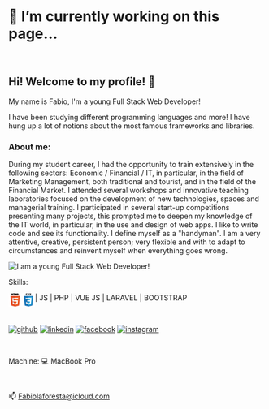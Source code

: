 # 🔭 I’m currently working on this page... 

<br>

## Hi! Welcome to my profile! 👋 
My name is Fabio, I'm a young Full Stack Web Developer!

I have been studying different programming languages and more! I have hung up a lot of notions about the most famous frameworks and libraries.


### About me:
 
During my student career, I had the opportunity to train extensively in the following sectors: Economic / Financial / IT, in particular, in the field of Marketing Management, both traditional and tourist, and in the field of the Financial Market. I attended several workshops and innovative teaching laboratories focused on the development of new technologies, spaces and managerial training. I participated in several start-up competitions presenting many projects, this prompted me to deepen my knowledge of the IT world, in particular, in the use and design of web apps. I like to write code and see its functionality. I define myself as a "handyman".  I am a very attentive, creative, persistent person; very flexible and with to adapt to circumstances and reinvent myself when everything goes wrong.



![I am a young Full Stack Web Developer!](https://i.pinimg.com/originals/8c/6b/c1/8c6bc14486197f3c0db28ee38ce3f76a.jpg) 



Skills: 

<a href="https://www.w3.org/html/" target="_blank"><img align="left" alt="HTML5" width="26px" src="https://raw.githubusercontent.com/github/explore/80688e429a7d4ef2fca1e82350fe8e3517d3494d/topics/html/html.png" /></a>

<a href="https://www.w3schools.com/css/" target="_blank"><img align="left" alt="CSS3" width="26px" src="https://raw.githubusercontent.com/github/explore/80688e429a7d4ef2fca1e82350fe8e3517d3494d/topics/css/css.png" /></a>

| JS | PHP | VUE JS | LARAVEL | BOOTSTRAP 

<br>


[<img src='https://cdn.jsdelivr.net/npm/simple-icons@3.0.1/icons/github.svg' alt='github' height='40'>](https://github.com/Fabiofljf)  [<img src='https://cdn.jsdelivr.net/npm/simple-icons@3.0.1/icons/linkedin.svg' alt='linkedin' height='40'>](https://www.linkedin.com/in/fabio-la-foresta-227b7a211/)  [<img src='https://cdn.jsdelivr.net/npm/simple-icons@3.0.1/icons/facebook.svg' alt='facebook' height='40'>](https://www.facebook.com/Fabiofljf)  [<img src='https://cdn.jsdelivr.net/npm/simple-icons@3.0.1/icons/instagram.svg' alt='instagram' height='40'>](https://www.instagram.com/fabiofljf/)  

<br>

Machine: 💻  MacBook Pro

<br>

📫 Fabiolaforesta@icloud.com

<!--


[![Top Langs](https://github-readme-stats.vercel.app/api/top-langs/?username=Fabiofljf)](https://github.com/anuraghazra/github-readme-stats)

![GitHub stats](https://github-readme-stats.vercel.app/api?username=Fabiofljf&show_icons=true)  

![GitHub Activity Graph](https://activity-graph.herokuapp.com/graph?username=Fabiofljf)  

![GitHub streak stats](https://github-readme-streak-stats.herokuapp.com/?user=Fabiofljf)  

### Languages and Tools:

html

css

bootstrap

js

vue.js

vue.cli

php

laravel

sass

mysql

figma

postman



<a href="https://www.w3.org/html/" target="_blank"><img align="left" alt="HTML5" width="26px" src="https://raw.githubusercontent.com/github/explore/80688e429a7d4ef2fca1e82350fe8e3517d3494d/topics/html/html.png" /></a>

<a href="https://www.w3schools.com/css/" target="_blank"><img align="left" alt="CSS3" width="26px" src="https://raw.githubusercontent.com/github/explore/80688e429a7d4ef2fca1e82350fe8e3517d3494d/topics/css/css.png" /></a>


<img align="left" alt="GitHub" width="26px" src="https://github.com/Aakarsh-B/trying-repos/blob/master/github.svg" />

<br />
<br />

### Softwares:

<img align="left" alt="Visual Studio Code" width="26px" src="https://raw.githubusercontent.com/github/explore/80688e429a7d4ef2fca1e82350fe8e3517d3494d/topics/visual-studio-code/visual-studio-code.png" />

<a href="https://www.adobe.com/products/xd.html" target="_blank"> <img align="left" alt="XD" width="26px" src="https://github.com/Aakarsh-B/trying-repos/blob/master/adobexd.png?raw=true"/> </a> 

<a href="https://www.adobe.com/in/products/illustrator.html" target="_blank"> <img align="left" alt="Illustrator" width="26px" src="https://github.com/Aakarsh-B/trying-repos/blob/master/illustrator.png?raw=true"/> </a> 

<a href="https://www.photoshop.com/en" target="_blank"> <img align="left" alt="Photoshop" width="26px" src="https://github.com/Aakarsh-B/trying-repos/blob/master/photoshop.png?raw=true"/> </a>



<br />
<br />

---

[![Aakarsh's github stats](https://github-readme-stats.vercel.app/api?username=Fabiofljf&include_all_commits=true&count_private=true&show_icons=true&line_height=20&title_color=FFFFFF&icon_color=FFFFFF&text_color=FFFFFF&bg_color=0D1117)](https://github.com/anuraghazra/github-readme-stats)

-->
